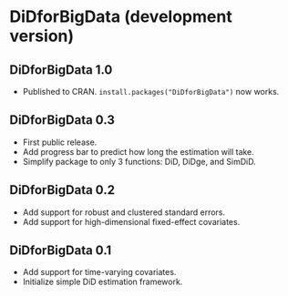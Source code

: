 # DiDforBigData (development version)

## DiDforBigData 1.0

* Published to CRAN. `install.packages("DiDforBigData")` now works.

## DiDforBigData 0.3

* First public release.
* Add progress bar to predict how long the estimation will take.
* Simplify package to only 3 functions: DiD, DiDge, and SimDiD.

## DiDforBigData 0.2

* Add support for robust and clustered standard errors.
* Add support for high-dimensional fixed-effect covariates.

## DiDforBigData 0.1

* Add support for time-varying covariates.
* Initialize simple DiD estimation framework.
